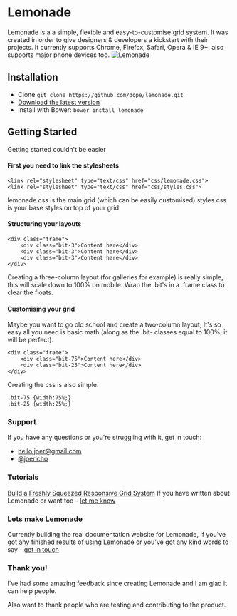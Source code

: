 # Lemonade

Lemonade is a a simple, flexible and easy-to-customise grid system. It was created in order to give designers & developers a kickstart with their projects. It currently supports Chrome, Firefox, Safari, Opera & IE 9+, also supports major phone devices too.
![Lemonade](http://f.cl.ly/items/232a3H2N2t2I3F3g1P2H/web.jpg)

## Installation

-   Clone `git clone https://github.com/dope/lemonade.git`
-   [Download the latest version](https://github.com/dope/lemonade/archive/master.zip)
-   Install with Bower: `bower install lemonade`


## Getting Started
Getting started couldn't be easier

#### First you need to link the stylesheets
```
<link rel="stylesheet" type="text/css" href="css/lemonade.css">
<link rel="stylesheet" type="text/css" href="css/styles.css">
```
lemonade.css is the main grid (which can be easily customised)
styles.css is your base styles on top of your grid

#### Structuring your layouts
```
<div class="frame">
	<div class="bit-3">Content here</div>
	<div class="bit-3">Content here</div>
	<div class="bit-3">Content here</div>
</div>
```
Creating a three-column layout (for galleries for example) is really simple, this will scale down to 100% on mobile. Wrap the .bit's in a .frame class to clear the floats.

#### Customising your grid
Maybe you want to go old school and create a two-column layout, It's so easy all you need is basic math (along as the .bit- classes equal to 100%, it will be perfect).
```
<div class="frame">
	<div class="bit-75">Content here</div>
	<div class="bit-25">Content here</div>
</div>
```
Creating the css is also simple:
```
.bit-75 {width:75%;}
.bit-25 {width:25%;}
```

### Support
If you have any questions or you're struggling with it, get in touch:

-   [hello.joer@gmail.com](mailto:hello.joer@gmail.com)
-   [@joericho](http://twitter.com/joericho)

### Tutorials
[Build a Freshly Squeezed Responsive Grid System](http://webdesign.tutsplus.com/tutorials/htmlcss-tutorials/build-a-freshly-squeezed-responsive-grid-system)
If you have written about Lemonade or want too - [let me know](http://twitter.com/joericho)

### Lets make Lemonade
Currently building the real documentation website for Lemonade, If you've got any finished results of using Lemonade or you've got any kind words to say - [get in touch](http://twitter.com/joericho)

### Thank you!
I've had some amazing feedback since creating Lemonade and I am glad it can help people.

Also want to thank people who are testing and contributing to the product.
